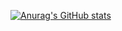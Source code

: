 [![Anurag's GitHub stats](https://github-readme-stats.vercel.app/api?username=maximka76667)](https://github.com/anuraghazra/github-readme-stats)
